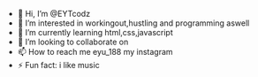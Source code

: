 - 👋 Hi, I’m @EYTcodz
- 👀 I’m interested in workingout,hustling and programming aswell
- 🌱 I’m currently learning html,css,javascript
- 💞️ I’m looking to collaborate on 
- 📫 How to reach me eyu_188 my instagram
- ⚡ Fun fact: i like music

<!---
EYTcodz/EYTcodz is a ✨ special ✨ repository because its `README.md` (this file) appears on your GitHub profile.
You can click the Preview link to take a look at your changes.
--->
